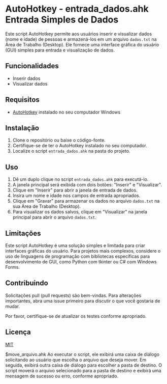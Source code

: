 # AutoHotkey - entrada_dados.ahk Entrada Simples de Dados

Este script AutoHotkey permite aos usuários inserir e visualizar dados (nome e idade) de pessoas e armazená-los em um arquivo `dados.txt` na Área de Trabalho (Desktop). Ele fornece uma interface gráfica do usuário (GUI) simples para entrada e visualização de dados.

## Funcionalidades

- Inserir dados
- Visualizar dados

## Requisitos

- [AutoHotkey](https://www.autohotkey.com/) instalado no seu computador Windows

## Instalação

1. Clone o repositório ou baixe o código-fonte.
2. Certifique-se de ter o AutoHotkey instalado no seu computador.
3. Localize o script `entrada_dados.ahk` na pasta do projeto.

## Uso

1. Dê um duplo clique no script `entrada_dados.ahk` para executá-lo.
2. A janela principal será exibida com dois botões: "Inserir" e "Visualizar".
3. Clique em "Inserir" para abrir a janela de entrada de dados.
4. Insira um nome e idade nos campos de entrada apropriados.
5. Clique em "Gravar" para armazenar os dados no arquivo `dados.txt` na sua Área de Trabalho (Desktop).
6. Para visualizar os dados salvos, clique em "Visualizar" na janela principal para abrir o arquivo `dados.txt`.

## Limitações

Este script AutoHotkey é uma solução simples e limitada para criar interfaces gráficas do usuário. Para projetos mais complexos, considere o uso de linguagens de programação com bibliotecas específicas para desenvolvimento de GUI, como Python com tkinter ou C# com Windows Forms.

## Contribuindo

Solicitações pull (pull requests) são bem-vindas. Para alterações importantes, abra uma issue primeiro para discutir o que você gostaria de mudar.

Por favor, certifique-se de atualizar os testes conforme apropriado.

## Licença

[MIT](https://choosealicense.com/licenses/mit/)

$move_arquivo.ahk
Ao executar o script, ele exibirá uma caixa de diálogo solicitando ao usuário que escolha o arquivo que deseja mover. Em seguida, exibirá outra caixa de diálogo para escolher a pasta de destino. O script moverá o arquivo selecionado para a pasta de destino e exibirá uma mensagem de sucesso ou erro, conforme apropriado.
